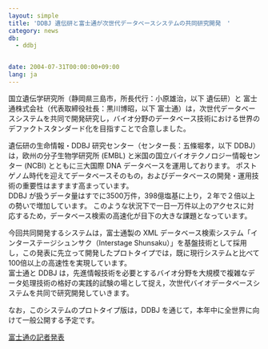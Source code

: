 ```yaml
---
layout: simple
title: 'DDBJ 遺伝研と富士通が次世代データベースシステムの共同研究開発　'
category: news
db:
  - ddbj


date: 2004-07-31T00:00:00+09:00
lang: ja
---
```


国立遺伝学研究所（静岡県三島市，所長代行：小原雄治，以下 遺伝研）と 富士通株式会社（代表取締役社長：黒川博昭，以下 富士通）は，次世代データベースシステムを共同で開発研究し，バイオ分野のデータベース技術における世界のデファクトスタンダード化を目指すことで合意しました。

<p>遺伝研の生命情報・DDBJ 研究センター（センター長：五條堀孝，以下 DDBJ）は，欧州の分子生物学研究所 (EMBL) と米国の国立バイオテクノロジー情報センター (NCBI) とともに三大国際 DNA データベースを運用しております。 ポストゲノム時代を迎えてデータベースそのもの，およびデータベースの開発・運用技術の重要性はますます高まっています。<br>DDBJ が扱うデータ量はすでに3500万件，398億塩基に上り，２年で２倍以上の勢いで増加しています。 このような状況下で一日一万件以上のアクセスに対応するため，データベース検索の高速化が目下の大きな課題となっています。</p>

<p>今回共同開発するシステムは，富士通製の XML データベース検索システム「インターステージシュンサク（Interstage Shunsaku）」を基盤技術として採用し，この発表に先立って開発したプロトタイプでは，既に現行システムと比べて100倍以上の高速性を実現しています。<br>富士通と DDBJ は，先進情報技術を必要とするバイオ分野を大規模で複雑なデータ処理技術の格好の実践的試験の場として捉え，次世代バイオデータベースシステムを共同で研究開発していきます。</p>

<p>なお，このシステムのプロトタイプ版は，DDBJ を通じて，本年中に全世界に向けて一般公開する予定です。</p>

<p><a href="http://pr.fujitsu.com/jp/news/2004/07/7.html">富士通の記者発表</a></p>
